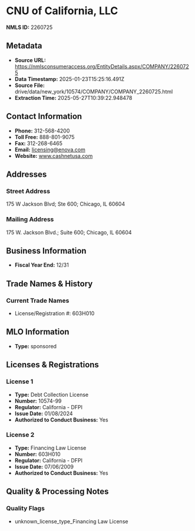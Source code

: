 # CNU of California, LLC

**NMLS ID:** 2260725

## Metadata
- **Source URL:** https://nmlsconsumeraccess.org/EntityDetails.aspx/COMPANY/2260725
- **Data Timestamp:** 2025-01-23T15:25:16.491Z
- **Source File:** drive/data/new_york/10574/COMPANY/COMPANY_2260725.html
- **Extraction Time:** 2025-05-27T10:39:22.948478

## Contact Information
- **Phone:** 312-568-4200
- **Toll Free:** 888-801-9075
- **Fax:** 312-268-6465
- **Email:** licensing@enova.com
- **Website:** www.cashnetusa.com

## Addresses
### Street Address
175 W Jackson Blvd; Ste 600; Chicago, IL 60604

### Mailing Address
175 W. Jackson Blvd.; Suite 600; Chicago, IL 60604

## Business Information
- **Fiscal Year End:** 12/31

## Trade Names & History
### Current Trade Names
- License/Registration #: 603H010

## MLO Information
- **Type:** sponsored

## Licenses & Registrations

### License 1
- **Type:** Debt Collection License
- **Number:** 10574-99
- **Regulator:** California - DFPI
- **Issue Date:** 01/08/2024
- **Authorized to Conduct Business:** Yes

### License 2
- **Type:** Financing Law License
- **Number:** 603H010
- **Regulator:** California - DFPI
- **Issue Date:** 07/06/2009
- **Authorized to Conduct Business:** Yes

## Quality & Processing Notes
### Quality Flags
- unknown_license_type_Financing Law License
